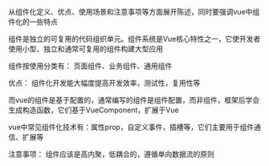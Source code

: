 从组件化定义、优点、使用场景和注意事项等方面展开陈述，同时要强调vue中组件化的一些特点

组件是独立的可复用的代码组织单元。组件系统是Vue核心特性之一，它使开发者使用小型、独立和通常可复用的组件构建大型应用

组件按使用分类有： 页面组件、业务组件、通用组件

优点： 组件化开发能大幅度提高开发效率，测试性，复用性等

而vue的组件是基于配置的，通常编写的组件是组件配置，而非组件，框架后学会生成构造函数，它们基于VueComponent，扩展于Vue

vue中常见组件化技术有：属性prop，自定义事件，插槽等，它们主要用于组件通信、扩展等

注意事项： 组件应该是高内聚，低耦合的，遵循单向数据流的原则